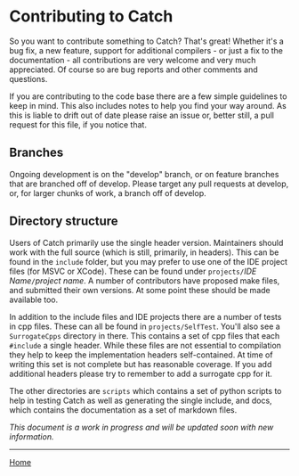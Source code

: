 # Contributing to Catch

So you want to contribute something to Catch? That's great! Whether it's a bug fix, a new feature, support for additional compilers - or just a fix to the documentation - all contributions are very welcome and very much appreciated. Of course so are bug reports and other comments and questions.

If you are contributing to the code base there are a few simple guidelines to keep in mind. This also includes notes to help you find your way around. As this is liable to drift out of date please raise an issue or, better still, a pull request for this file, if you notice that.

## Branches

Ongoing development is on the "develop" branch, or on feature branches that are branched off of develop. Please target any pull requests at develop, or, for larger chunks of work, a branch off of develop.

## Directory structure

Users of Catch primarily use the single header version. Maintainers should work with the full source (which is still, primarily, in headers). This can be found in the ```include``` folder, but you may prefer to use one of the IDE project files (for MSVC or XCode). These can be found under ```projects/```*IDE Name*```/```*project name*. A number of contributors have proposed make files, and submitted their own versions. At some point these should be made available too. 

In addition to the include files and IDE projects there are a number of tests in cpp files. These can all be found in ```projects/SelfTest```. You'll also see a ```SurrogateCpps``` directory in there. This contains a set of cpp files that each ```#include``` a single header. While these files are not essential to compilation they help to keep the implementation headers self-contained. At time of writing this set is not complete but has reasonable coverage. If you add additional headers please try to remember to add a surrogate cpp for it.

The other directories are ```scripts``` which contains a set of python scripts to help in testing Catch as well as generating the single include, and docs, which contains the documentation as a set of markdown files.

 *This document is a work in progress and will be updated soon with new information.*

---

[Home](../README.md)
